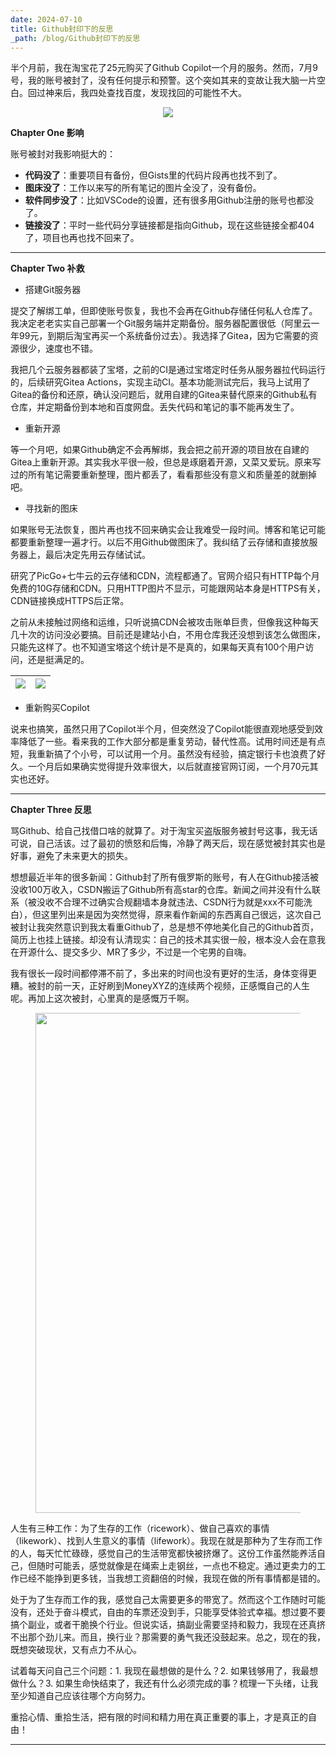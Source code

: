 ```yaml
---
date: 2024-07-10
title: Github封印下的反思
_path: /blog/Github封印下的反思
---
```

半个月前，我在淘宝花了25元购买了Github Copilot一个月的服务。然而，7月9号，我的账号被封了，没有任何提示和预警。这个突如其来的变故让我大脑一片空白。回过神来后，我四处查找百度，发现找回的可能性不大。

<figure class="half"  align="center">
<img src = "https://img.beyondxin.top/202407101708999.png">
</figure>

**Chapter One 影响** 

账号被封对我影响挺大的：

- **代码没了**：重要项目有备份，但Gists里的代码片段再也找不到了。
- **图床没了**：工作以来写的所有笔记的图片全没了，没有备份。
- **软件同步没了**：比如VSCode的设置，还有很多用Github注册的账号也都没了。
- **链接没了**：平时一些代码分享链接都是指向Github，现在这些链接全都404了，项目也再也找不回来了。

---

**Chapter Two 补救** 

* 搭建Git服务器

提交了解绑工单，但即使账号恢复，我也不会再在Github存储任何私人仓库了。我决定老老实实自己部署一个Git服务端并定期备份。服务器配置很低（阿里云一年99元，到期后淘宝再买一个系统备份过去）。我选择了Gitea，因为它需要的资源很少，速度也不错。

我把几个云服务器都装了宝塔，之前的CI是通过宝塔定时任务从服务器拉代码运行的，后续研究Gitea Actions，实现主动CI。基本功能测试完后，我马上试用了Gitea的备份和还原，确认没问题后，就用自建的Gitea来替代原来的Github私有仓库，并定期备份到本地和百度网盘。丢失代码和笔记的事不能再发生了。

* 重新开源

等一个月吧，如果Github确定不会再解绑，我会把之前开源的项目放在自建的Gitea上重新开源。其实我水平很一般，但总是琢磨着开源，又菜又爱玩。原来写过的所有笔记需要重新整理，图片都丢了，看看那些没有意义和质量差的就删掉吧。

* 寻找新的图床

如果账号无法恢复，图片再也找不回来确实会让我难受一段时间。博客和笔记可能都要重新整理一遍才行。以后不用Github做图床了。我纠结了云存储和直接放服务器上，最后决定先用云存储试试。

研究了PicGo+七牛云的云存储和CDN，流程都通了。官网介绍只有HTTP每个月免费的10G存储和CDN。只用HTTP图片不显示，可能跟网站本身是HTTPS有关，CDN链接换成HTTPS后正常。

之前从未接触过网络和运维，只听说搞CDN会被攻击账单巨贵，但像我这种每天几十次的访问没必要搞。目前还是建站小白，不用仓库我还没想到该怎么做图床，只能先这样了。也不知道宝塔这个统计是不是真的，如果每天真有100个用户访问，还是挺满足的。

| ![](Https://img.beyondxin.top/202407102121616.png) | ![](Https://img.beyondxin.top/202407102134579.png) |
| ----- | -------------------------------------------------- |

* 重新购买Copilot

说来也搞笑，虽然只用了Copilot半个月，但突然没了Copilot能很直观地感受到效率降低了一些。看来我的工作大部分都是重复劳动，替代性高。试用时间还是有点短，我重新搞了个小号，可以试用一个月。虽然没有经验，搞定银行卡也浪费了好久。一个月后如果确实觉得提升效率很大，以后就直接官网订阅，一个月70元其实也还好。

---

**Chapter Three 反思** 

骂Github、给自己找借口啥的就算了。对于淘宝买盗版服务被封号这事，我无话可说，自己活该。过了最初的愤怒和后悔，冷静了两天后，现在感觉被封其实也是好事，避免了未来更大的损失。

想想最近半年的很多新闻：Github封了所有俄罗斯的账号，有人在Github接活被没收100万收入，CSDN搬运了Github所有高star的仓库。新闻之间并没有什么联系（被没收不合理不过确实合规翻墙本身就违法、CSDN行为就是xxx不可能洗白），但这里列出来是因为突然觉得，原来看作新闻的东西离自己很远，这次自己被封让我突然意识到我太看重Github了，总是想不停地美化自己的Github首页，简历上也挂上链接。却没有认清现实：自己的技术其实很一般，根本没人会在意我在开源什么、提交多少、MR了多少，不过是一个宅男的自嗨。

我有很长一段时间都停滞不前了，多出来的时间也没有更好的生活，身体变得更糟。被封的前一天，正好刷到MoneyXYZ的连续两个视频，正感慨自己的人生呢。再加上这次被封，心里真的是感慨万千啊。

<figure class="half"  align="center">
<img src = "Https://img.beyondxin.top/202407102200859.png" width=800>
</figure>

人生有三种工作：为了生存的工作（ricework）、做自己喜欢的事情（likework）、找到人生意义的事情（lifework）。我现在就是那种为了生存而工作的人，每天忙忙碌碌，感觉自己的生活带宽都快被挤爆了。这份工作虽然能养活自己，但随时可能丢，感觉就像是在绳索上走钢丝，一点也不稳定。通过更卖力的工作已经不能挣到更多钱，当我想工资翻倍的时候，我现在做的所有事情都是错的。

处于为了生存而工作的我，感觉自己太需要更多的带宽了。然而这个工作随时可能没有，还处于奋斗模式，自由的车票还没到手，只能享受体验式幸福。想过要不要搞个副业，或者干脆换个行业。但说实话，搞副业需要坚持和毅力，我现在还真挤不出那个劲儿来。而且，换行业？那需要的勇气我还没鼓起来。总之，现在的我，既想突破现状，又有点力不从心。

试着每天问自己三个问题：1. 我现在最想做的是什么？2. 如果钱够用了，我最想做什么？3. 如果生命快结束了，我还有什么必须完成的事？梳理一下头绪，让我至少知道自己应该往哪个方向努力。

重拾心情、重拾生活，把有限的时间和精力用在真正重要的事上，才是真正的自由！

---